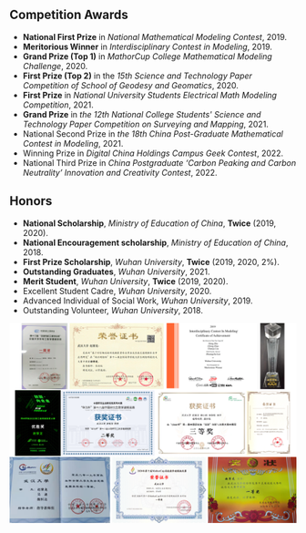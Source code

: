 ## Competition Awards

  * **National First Prize** in *National Mathematical Modeling Contest*, 2019.
  * **Meritorious Winner** in *Interdisciplinary Contest in Modeling*, 2019.
  * **Grand Prize (Top 1)** in *MathorCup College Mathematical Modeling Challenge*, 2020.
  * **First Prize (Top 2)** in the *15th Science and Technology Paper Competition of School of Geodesy and Geomatics*, 2020.
  * **First Prize** in *National University Students Electrical Math Modeling Competition*, 2021.
  * **Grand Prize** in *the 12th National College Students' Science and Technology Paper Competition on Surveying and Mapping*, 2021.
  * National Second Prize in *the 18th China Post-Graduate Mathematical Contest in Modeling*, 2021.
  * Winning Prize in *Digital China Holdings Campus Geek Contest*, 2022.
  * National Third Prize in *China Postgraduate ‘Carbon Peaking and Carbon Neutrality’ Innovation and Creativity Contest*, 2022.

## Honors
  * **National Scholarship**, *Ministry of Education of China*, **Twice** (2019, 2020).
  * **National Encouragement scholarship**, *Ministry of Education of China*, 2018.
  * **First Prize Scholarship**, *Wuhan University*, **Twice** (2019, 2020, 2%).
  * **Outstanding Graduates**, *Wuhan University*, 2021.
  * **Merit Student**, *Wuhan University*, **Twice** (2019, 2020).
  * Excellent Student Cadre, *Wuhan University*, 2020.
  * Advanced Individual of Social Work, *Wuhan University*, 2019.
  * Outstanding Volunteer, *Wuhan University*, 2018.

![image](/images/Awards.png)
